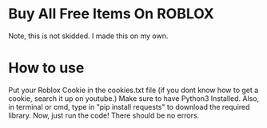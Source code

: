 # Buy All Free Items On ROBLOX
Note, this is not skidded. I made this on my own.

# How to use
Put your Roblox Cookie in the cookies.txt file (if you dont know how to get a cookie, search it up on youtube.)
Make sure to have Python3 Installed. Also, in terminal or cmd, type in "pip install requests" to download the required library.
Now, just run the code! There should be no errors.
